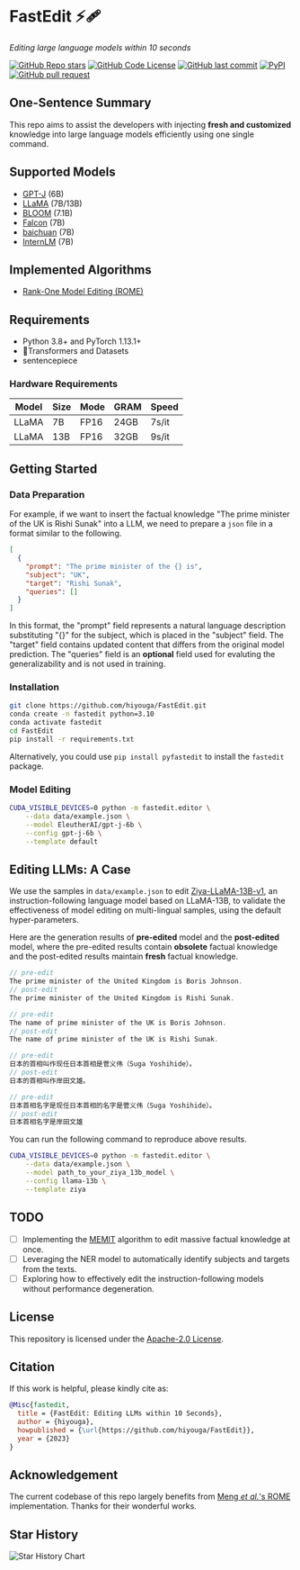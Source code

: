 # FastEdit ⚡🩹

*Editing large language models within 10 seconds*

[![GitHub Repo stars](https://img.shields.io/github/stars/hiyouga/FastEdit?style=social)](https://github.com/hiyouga/FastEdit/stargazers)
[![GitHub Code License](https://img.shields.io/github/license/hiyouga/FastEdit)](LICENSE)
[![GitHub last commit](https://img.shields.io/github/last-commit/hiyouga/FastEdit)](https://github.com/hiyouga/FastEdit/commits/main)
[![PyPI](https://img.shields.io/pypi/v/pyfastedit)](https://pypi.org/project/pyfastedit/)
[![GitHub pull request](https://img.shields.io/badge/PRs-welcome-blue)](https://github.com/hiyouga/FastEdit/pulls)

## One-Sentence Summary

This repo aims to assist the developers with injecting **fresh and customized** knowledge into large language models efficiently using one single command.

## Supported Models

- [GPT-J](https://huggingface.co/EleutherAI/gpt-j-6b) (6B)
- [LLaMA](https://github.com/facebookresearch/llama) (7B/13B)
- [BLOOM](https://huggingface.co/bigscience/bloomz) (7.1B)
- [Falcon](https://huggingface.co/tiiuae/falcon-7b) (7B)
- [baichuan](https://huggingface.co/baichuan-inc/Baichuan-7B) (7B)
- [InternLM](https://github.com/InternLM/InternLM) (7B)

## Implemented Algorithms

- [Rank-One Model Editing (ROME)](https://arxiv.org/abs/2202.05262)

## Requirements

- Python 3.8+ and PyTorch 1.13.1+
- 🤗Transformers and Datasets
- sentencepiece

### Hardware Requirements

| Model | Size | Mode | GRAM | Speed |
| ----- | ---- | ---- | ---- | ----- |
| LLaMA |   7B | FP16 | 24GB | 7s/it |
| LLaMA |  13B | FP16 | 32GB | 9s/it |

## Getting Started

### Data Preparation

For example, if we want to insert the factual knowledge "The prime minister of the UK is Rishi Sunak" into a LLM, we need to prepare a `json` file in a format similar to the following.

```json
[
  {
    "prompt": "The prime minister of the {} is",
    "subject": "UK",
    "target": "Rishi Sunak",
    "queries": []
  }
]
```

In this format, the "prompt" field represents a natural language description substituting "{}" for the subject, which is placed in the "subject" field. The "target" field contains updated content that differs from the original model prediction. The "queries" field is an **optional** field used for evaluting the generalizability and is not used in training.

### Installation

```bash
git clone https://github.com/hiyouga/FastEdit.git
conda create -n fastedit python=3.10
conda activate fastedit
cd FastEdit
pip install -r requirements.txt
```

Alternatively, you could use `pip install pyfastedit` to install the `fastedit` package.

### Model Editing

```bash
CUDA_VISIBLE_DEVICES=0 python -m fastedit.editor \
    --data data/example.json \
    --model EleutherAI/gpt-j-6b \
    --config gpt-j-6b \
    --template default
```

## Editing LLMs: A Case

We use the samples in `data/example.json` to edit [Ziya-LLaMA-13B-v1](https://huggingface.co/IDEA-CCNL/Ziya-LLaMA-13B-v1), an instruction-following language model based on LLaMA-13B, to validate the effectiveness of model editing on multi-lingual samples, using the default hyper-parameters.

Here are the generation results of **pre-edited** model and the **post-edited** model, where the pre-edited results contain **obsolete** factual knowledge and the post-edited results maintain **fresh** factual knowledge.

```c
// pre-edit
The prime minister of the United Kingdom is Boris Johnson.
// post-edit
The prime minister of the United Kingdom is Rishi Sunak.

// pre-edit
The name of prime minister of the UK is Boris Johnson.
// post-edit
The name of prime minister of the UK is Rishi Sunak.

// pre-edit
日本的首相叫作现任日本首相是菅义伟（Suga Yoshihide）。
// post-edit
日本的首相叫作岸田文雄。

// pre-edit
日本首相名字是现任日本首相的名字是菅义伟（Suga Yoshihide）。
// post-edit
日本首相名字是岸田文雄
```

You can run the following command to reproduce above results.

```bash
CUDA_VISIBLE_DEVICES=0 python -m fastedit.editor \
    --data data/example.json \
    --model path_to_your_ziya_13b_model \
    --config llama-13b \
    --template ziya
```

## TODO

- [ ] Implementing the [MEMIT](https://github.com/kmeng01/memit) algorithm to edit massive factual knowledge at once.
- [ ] Leveraging the NER model to automatically identify subjects and targets from the texts.
- [ ] Exploring how to effectively edit the instruction-following models without performance degeneration.

## License

This repository is licensed under the [Apache-2.0 License](LICENSE).

## Citation

If this work is helpful, please kindly cite as:

```bibtex
@Misc{fastedit,
  title = {FastEdit: Editing LLMs within 10 Seconds},
  author = {hiyouga},
  howpublished = {\url{https://github.com/hiyouga/FastEdit}},
  year = {2023}
}
```

## Acknowledgement

The current codebase of this repo largely benefits from [Meng *et al.*'s ROME](https://github.com/kmeng01/rome) implementation. Thanks for their wonderful works.

## Star History

![Star History Chart](https://api.star-history.com/svg?repos=hiyouga/FastEdit&type=Date)
